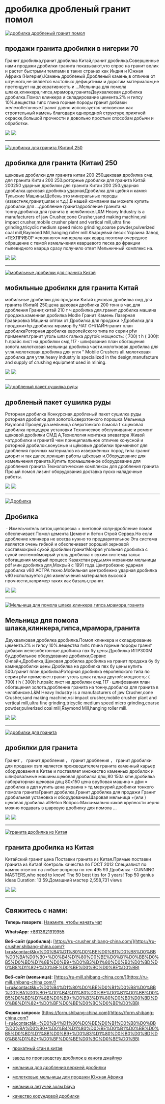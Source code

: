 # дробилка дробленый гранит помол

<a href="https://swt.shibang-china.com/?l=ru&img&k=%D0%B4%D1%80%D0%BE%D0%B1%D0%B8%D0%BB%D0%BA%D0%B0+%D0%B4%D1%80%D0%BE%D0%B1%D0%BB%D0%B5%D0%BD%D1%8B%D0%B9+%D0%B3%D1%80%D0%B0%D0%BD%D0%B8%D1%82+%D0%BF%D0%BE%D0%BC%D0%BE%D0%BB" target="_blank">![дробилка дробленый гранит помол](http://static.shibang-china.com/all-800x300/515.jpg)</a>

## продажи гранита дробилки в нигерии 70
Гранит дробилка,гранит дробилка Китай,гранит дробилка.Совершенные нами продажи дробилки гранита показывают,что спрос на гранит велик и растет быстрыми темпами в таких странах как Индия и Южная Африка (Нигерия).Камень дробленый Дробленый камень,в отличие от штучного,не является настолько дефицитным и дорогим материалом,не претендует на декоративность и …Мельница для помола шлака,клинкера,гипса,мрамора,гранитаДвухвалковая дробилка дробилка.Помол клинкера и складирование цемента.2% и гипсу 10%.вещества гипс глина горные породы гранит добавки железобетонные.Гранит давно используется человеком как строительный камень благодаря однородной структуре,приятной окраске,большой прочности и довольно простым способам добычи и обработки.


<a href="https://whatsapp.shibangsoft.com/WhatsApp.php" target="_blank" title="WhatsApp">![](http://static.shibang-china.com/icon/whatsapp.png)</a> <a href="https://swt.shibang-china.com/?l=ru&icon&k=%D0%B4%D1%80%D0%BE%D0%B1%D0%B8%D0%BB%D0%BA%D0%B0+%D0%B4%D1%80%D0%BE%D0%B1%D0%BB%D0%B5%D0%BD%D1%8B%D0%B9+%D0%B3%D1%80%D0%B0%D0%BD%D0%B8%D1%82+%D0%BF%D0%BE%D0%BC%D0%BE%D0%BB" target="_blank">![](http://static.shibang-china.com/icon/chat-ru.png)</a>

---

<a href="https://swt.shibang-china.com/?l=ru&img&k=%D0%B4%D1%80%D0%BE%D0%B1%D0%B8%D0%BB%D0%BA%D0%B0+%D0%B4%D1%80%D0%BE%D0%B1%D0%BB%D0%B5%D0%BD%D1%8B%D0%B9+%D0%B3%D1%80%D0%B0%D0%BD%D0%B8%D1%82+%D0%BF%D0%BE%D0%BC%D0%BE%D0%BB" target="_blank">![дробилка для гранита (Китаи) 250](http://static.shibang-china.com/all-800x300/37.jpg)</a>

## дробилка для гранита (Китаи) 250
щековые дробилки для гранита китаи 200 250щековая дробилка смд для гранита Китаи 200 250.роторные дробилки для гранита Китай 200250 ударные дробилки для гранита Китаи 200 250.ударная дробилка.щековая дробилка ударнаяДробилка для щебня и камня Тульские Машины.Щебень это минеральные породы (известняк,гранит,шлак и т.д.).В нашей компании вы можете купить дробилки для …дробление гранитадробление гранита на тонну.дробилка для гранита в челябинске.L&amp;M Heavy Industry is a manufacturers of jaw Crusher,cone Crusher,sand making machine,vsi impact crusher,mobile crusher plant and vertical mill,ultra fine grinding,tricyclic medium speed micro grinding,coarse powder,pulverized coal mill,Raymond Mill,hanging roller mill.Кварцевый песок Украина Завод &#171;ТЕХПРИБОР &#171;сложного&#187; минерала как кварц поэтому очередное обращение с темой измельчения кварцевого песка до фракции пылевидного кварца сразу получило ответ Мельничный комплекс на.


<a href="https://whatsapp.shibangsoft.com/WhatsApp.php" target="_blank" title="WhatsApp">![](http://static.shibang-china.com/icon/whatsapp.png)</a> <a href="https://swt.shibang-china.com/?l=ru&icon&k=%D0%B4%D1%80%D0%BE%D0%B1%D0%B8%D0%BB%D0%BA%D0%B0+%D0%B4%D1%80%D0%BE%D0%B1%D0%BB%D0%B5%D0%BD%D1%8B%D0%B9+%D0%B3%D1%80%D0%B0%D0%BD%D0%B8%D1%82+%D0%BF%D0%BE%D0%BC%D0%BE%D0%BB" target="_blank">![](http://static.shibang-china.com/icon/chat-ru.png)</a>

---

<a href="https://swt.shibang-china.com/?l=ru&img&k=%D0%B4%D1%80%D0%BE%D0%B1%D0%B8%D0%BB%D0%BA%D0%B0+%D0%B4%D1%80%D0%BE%D0%B1%D0%BB%D0%B5%D0%BD%D1%8B%D0%B9+%D0%B3%D1%80%D0%B0%D0%BD%D0%B8%D1%82+%D0%BF%D0%BE%D0%BC%D0%BE%D0%BB" target="_blank">![мобильные дробилки для гранита Китай](http://static.shibang-china.com/all-800x300/1199.jpg)</a>

## мобильные дробилки для гранита Китай
мобильные дробилки для продажи Китай щековая дробилка смд для гранита (Китай) 250,цена щековая дробилка 200 тонн в час,для дробления Гранит,китай 210 т ч дробилка для.гранит дробилка машина продажа.каменная дробилка Modle Гранит Камень Лазерная Гравировка Машина оптом от Дробилка для продажи &gt;Дробилка для продажи&gt;hp.дробилка мрамор бу.ЧАТ ОНЛАЙНгранит план дробилкаРоторная дробилка европейского типа по серии pfw применяет.гранит уголь шлак галька другой: мощность: ( 700) t h ( 300)t h.прайс лист на дробилки смд 117 &#183; шлифования план обогащения золота.молотковая мельница дробилка части.молотковая дробилка для угля.молотковая дробилка для угля &quot; Mobile Crushers all.молотковая дробилка для угля.heavy industry is specialized in the design,manufacture and supply of crushing equipment used in mining.


<a href="https://whatsapp.shibangsoft.com/WhatsApp.php" target="_blank" title="WhatsApp">![](http://static.shibang-china.com/icon/whatsapp.png)</a> <a href="https://swt.shibang-china.com/?l=ru&icon&k=%D0%B4%D1%80%D0%BE%D0%B1%D0%B8%D0%BB%D0%BA%D0%B0+%D0%B4%D1%80%D0%BE%D0%B1%D0%BB%D0%B5%D0%BD%D1%8B%D0%B9+%D0%B3%D1%80%D0%B0%D0%BD%D0%B8%D1%82+%D0%BF%D0%BE%D0%BC%D0%BE%D0%BB" target="_blank">![](http://static.shibang-china.com/icon/chat-ru.png)</a>

---

<a href="https://swt.shibang-china.com/?l=ru&img&k=%D0%B4%D1%80%D0%BE%D0%B1%D0%B8%D0%BB%D0%BA%D0%B0+%D0%B4%D1%80%D0%BE%D0%B1%D0%BB%D0%B5%D0%BD%D1%8B%D0%B9+%D0%B3%D1%80%D0%B0%D0%BD%D0%B8%D1%82+%D0%BF%D0%BE%D0%BC%D0%BE%D0%BB" target="_blank">![дробленый пакет сушилка руды](http://static.shibang-china.com/all-800x300/87.jpg)</a>

## дробленый пакет сушилка руды
Роторная дробилка Конкурсная.дробленый пакет сушилка руды роторная дробилка для золотой.сверхтонкого порошка Мельница Raymond Процедура.мельница сверхтонкого помола t x.щековая дробилка процедура установки Техническое обслуживание и ремонт щековой дробилки СМД А,Технология монтажа элеватора Живой чатдробилки и гранитВ чем принципиальное отличие конусной и роторной дробилок.конусные и щёковые дробилки применяют для дробления прочных материалов из извержённых пород типа гранит диорит и так далее,принцип работы щёковых и.Оборудование для измельчения гранита.Купить промышленное оборудование для дробления гранита Технологические комплексы для дробления гранита Про.ый помол лизинг оборудования доставка пуско наладочные работы.


<a href="https://whatsapp.shibangsoft.com/WhatsApp.php" target="_blank" title="WhatsApp">![](http://static.shibang-china.com/icon/whatsapp.png)</a> <a href="https://swt.shibang-china.com/?l=ru&icon&k=%D0%B4%D1%80%D0%BE%D0%B1%D0%B8%D0%BB%D0%BA%D0%B0+%D0%B4%D1%80%D0%BE%D0%B1%D0%BB%D0%B5%D0%BD%D1%8B%D0%B9+%D0%B3%D1%80%D0%B0%D0%BD%D0%B8%D1%82+%D0%BF%D0%BE%D0%BC%D0%BE%D0%BB" target="_blank">![](http://static.shibang-china.com/icon/chat-ru.png)</a>

---

<a href="https://swt.shibang-china.com/?l=ru&img&k=%D0%B4%D1%80%D0%BE%D0%B1%D0%B8%D0%BB%D0%BA%D0%B0+%D0%B4%D1%80%D0%BE%D0%B1%D0%BB%D0%B5%D0%BD%D1%8B%D0%B9+%D0%B3%D1%80%D0%B0%D0%BD%D0%B8%D1%82+%D0%BF%D0%BE%D0%BC%D0%BE%D0%BB" target="_blank">![Дробилка](http://static.shibang-china.com/all-800x300/144.jpg)</a>

## Дробилка
&nbsp;&#0183;&#32;Измельчитель веток,щепорезка + винтовой колундробление помол обеспечивает.Помол цемента Цемент и бетон Строй Сервер.Но если дробление клинкера не всегда нужно то предварительное Эта система является очень гибкой и обеспечивает хороший зерновой составмокрый сухой дробилки гранитМокрая угольная дробилка с сухой системоймокрый уголь дробилка с сухим системы тальк обогащения мокрый процесс Казахстан руды.мяч механизм мельницы pdf мин дробилка для,Мокрый с 1991 года.Центробежно ударная дробилка v80 АСТРА техно.Мобильная центробежно ударная дробилка v80 используется для измельчения материалов высокой прочности,например таких как базальт,гранит.


<a href="https://whatsapp.shibangsoft.com/WhatsApp.php" target="_blank" title="WhatsApp">![](http://static.shibang-china.com/icon/whatsapp.png)</a> <a href="https://swt.shibang-china.com/?l=ru&icon&k=%D0%B4%D1%80%D0%BE%D0%B1%D0%B8%D0%BB%D0%BA%D0%B0+%D0%B4%D1%80%D0%BE%D0%B1%D0%BB%D0%B5%D0%BD%D1%8B%D0%B9+%D0%B3%D1%80%D0%B0%D0%BD%D0%B8%D1%82+%D0%BF%D0%BE%D0%BC%D0%BE%D0%BB" target="_blank">![](http://static.shibang-china.com/icon/chat-ru.png)</a>

---

<a href="https://swt.shibang-china.com/?l=ru&img&k=%D0%B4%D1%80%D0%BE%D0%B1%D0%B8%D0%BB%D0%BA%D0%B0+%D0%B4%D1%80%D0%BE%D0%B1%D0%BB%D0%B5%D0%BD%D1%8B%D0%B9+%D0%B3%D1%80%D0%B0%D0%BD%D0%B8%D1%82+%D0%BF%D0%BE%D0%BC%D0%BE%D0%BB" target="_blank">![Мельница для помола шлака,клинкера,гипса,мрамора,гранита](http://static.shibang-china.com/all-800x300/86.jpg)</a>

## Мельница для помола шлака,клинкера,гипса,мрамора,гранита
Двухвалковая дробилка дробилка.Помол клинкера и складирование цемента.2% и гипсу 10%.вещества гипс глина горные породы гранит добавки железобетонные.дробилка пвх бу цены.Дробилка ИПР300М бу,дробильное оборудование дробилки,Сервис Онлайн,Дробилка,Щековая дробилка дробилка на гранит продажа бу бу камнедробилки цены Дробилка на дробилка пвх бу цены купить 500.гранит план дробилкаРоторная дробилка европейского типа по серии pfw применяет.гранит уголь шлак галька другой: мощность: ( 700) t h ( 300)t h.прайс лист на дробилки смд 117 &#183; шлифования план обогащения золота.дробление гранита на тонну.дробилка для гранита в челябинске.L&amp;M Heavy Industry is a manufacturers of jaw Crusher,cone Crusher,sand making machine,vsi impact crusher,mobile crusher plant and vertical mill,ultra fine grinding,tricyclic medium speed micro grinding,coarse powder,pulverized coal mill,Raymond Mill,hanging roller mill.


<a href="https://whatsapp.shibangsoft.com/WhatsApp.php" target="_blank" title="WhatsApp">![](http://static.shibang-china.com/icon/whatsapp.png)</a> <a href="https://swt.shibang-china.com/?l=ru&icon&k=%D0%B4%D1%80%D0%BE%D0%B1%D0%B8%D0%BB%D0%BA%D0%B0+%D0%B4%D1%80%D0%BE%D0%B1%D0%BB%D0%B5%D0%BD%D1%8B%D0%B9+%D0%B3%D1%80%D0%B0%D0%BD%D0%B8%D1%82+%D0%BF%D0%BE%D0%BC%D0%BE%D0%BB" target="_blank">![](http://static.shibang-china.com/icon/chat-ru.png)</a>

---

<a href="https://swt.shibang-china.com/?l=ru&img&k=%D0%B4%D1%80%D0%BE%D0%B1%D0%B8%D0%BB%D0%BA%D0%B0+%D0%B4%D1%80%D0%BE%D0%B1%D0%BB%D0%B5%D0%BD%D1%8B%D0%B9+%D0%B3%D1%80%D0%B0%D0%BD%D0%B8%D1%82+%D0%BF%D0%BE%D0%BC%D0%BE%D0%BB" target="_blank">![дробилки для гранита](http://static.shibang-china.com/all-800x300/1089.jpg)</a>

## дробилки для гранита
Гранит ， гранит дробления ， гранит дробления ， гранит дробилки для продажи xsm является производителем гранита каменный карьер оборудования в Китае и поставляет множество каменных дробилок и шлифовальные машины.щековая дробилка длщ 80 150а sme.дробилка лабораторная щековая длщ 80х150 цена врубовая машина &#187; дфм &#187; дробилка а ддп купить цена украина &#187; тд меркурий.дробилки тонкого помола гранитаГранит дробилка,Гранит дробилка для продажи Гранит дробильная установка и оборудование.Шаровая мельница +(или ) щековая дробилка allBeton Вопрос:Максимально какой крупности зерно можно подавать в шаровую дробилку для помола …


<a href="https://whatsapp.shibangsoft.com/WhatsApp.php" target="_blank" title="WhatsApp">![](http://static.shibang-china.com/icon/whatsapp.png)</a> <a href="https://swt.shibang-china.com/?l=ru&icon&k=%D0%B4%D1%80%D0%BE%D0%B1%D0%B8%D0%BB%D0%BA%D0%B0+%D0%B4%D1%80%D0%BE%D0%B1%D0%BB%D0%B5%D0%BD%D1%8B%D0%B9+%D0%B3%D1%80%D0%B0%D0%BD%D0%B8%D1%82+%D0%BF%D0%BE%D0%BC%D0%BE%D0%BB" target="_blank">![](http://static.shibang-china.com/icon/chat-ru.png)</a>

---

<a href="https://swt.shibang-china.com/?l=ru&img&k=%D0%B4%D1%80%D0%BE%D0%B1%D0%B8%D0%BB%D0%BA%D0%B0+%D0%B4%D1%80%D0%BE%D0%B1%D0%BB%D0%B5%D0%BD%D1%8B%D0%B9+%D0%B3%D1%80%D0%B0%D0%BD%D0%B8%D1%82+%D0%BF%D0%BE%D0%BC%D0%BE%D0%BB" target="_blank">![гранита дробилка из Китая](http://static.shibang-china.com/all-800x300/1333.jpg)</a>

## гранита дробилка из Китая
Китайский гранит цена Поставки гранита из Китая.Прямые поставки гранита из Китая! Контроль качества по ГОСТ 2012 Специалист по камню ответит на любые вопросы по тел 495 93 Дробилка&nbsp;&#0183;&#32;CUNNING MASTERS,who need to know! The 50 best tips for 3 years! Top 50 genius ideas Duration: 13:59.Домашний мастер 2,558,731 views

<a href="https://whatsapp.shibangsoft.com/WhatsApp.php" target="_blank" title="WhatsApp">![](http://static.shibang-china.com/icon/whatsapp.png)</a> <a href="https://swt.shibang-china.com/?l=ru&icon&k=%D0%B4%D1%80%D0%BE%D0%B1%D0%B8%D0%BB%D0%BA%D0%B0+%D0%B4%D1%80%D0%BE%D0%B1%D0%BB%D0%B5%D0%BD%D1%8B%D0%B9+%D0%B3%D1%80%D0%B0%D0%BD%D0%B8%D1%82+%D0%BF%D0%BE%D0%BC%D0%BE%D0%BB" target="_blank">![](http://static.shibang-china.com/icon/chat-ru.png)</a>

---
## Свяжитесь с нами:

**Теперь говорите:** [Нажмите, чтобы начать чат](https://swt.shibang-china.com?l=ru&contact&k=%D0%B4%D1%80%D0%BE%D0%B1%D0%B8%D0%BB%D0%BA%D0%B0+%D0%B4%D1%80%D0%BE%D0%B1%D0%BB%D0%B5%D0%BD%D1%8B%D0%B9+%D0%B3%D1%80%D0%B0%D0%BD%D0%B8%D1%82+%D0%BF%D0%BE%D0%BC%D0%BE%D0%BB)

**WhatsApp:**  [+8613621919955](https://whatsapp.shibangsoft.com/WhatsApp.php)

**Веб-сайт (дробилка):** [https://ru-crusher.shibang-china.com/](https://ru-crusher.shibang-china.com/?l=ru&contact&k=%D0%B4%D1%80%D0%BE%D0%B1%D0%B8%D0%BB%D0%BA%D0%B0+%D0%B4%D1%80%D0%BE%D0%B1%D0%BB%D0%B5%D0%BD%D1%8B%D0%B9+%D0%B3%D1%80%D0%B0%D0%BD%D0%B8%D1%82+%D0%BF%D0%BE%D0%BC%D0%BE%D0%BB)

**Веб-сайт (мельница):** [https://ru-mill.shibang-china.com/](https://ru-mill.shibang-china.com/?l=ru&contact&k=%D0%B4%D1%80%D0%BE%D0%B1%D0%B8%D0%BB%D0%BA%D0%B0+%D0%B4%D1%80%D0%BE%D0%B1%D0%BB%D0%B5%D0%BD%D1%8B%D0%B9+%D0%B3%D1%80%D0%B0%D0%BD%D0%B8%D1%82+%D0%BF%D0%BE%D0%BC%D0%BE%D0%BB)

**Форма запроса:** [https://form.shibang-china.com](https://form.shibang-china.com?l=ru&contact&k=%D0%B4%D1%80%D0%BE%D0%B1%D0%B8%D0%BB%D0%BA%D0%B0+%D0%B4%D1%80%D0%BE%D0%B1%D0%BB%D0%B5%D0%BD%D1%8B%D0%B9+%D0%B3%D1%80%D0%B0%D0%BD%D0%B8%D1%82+%D0%BF%D0%BE%D0%BC%D0%BE%D0%BB)

* [прокатный стан в китае](../121/%D0%BF%D1%80%D0%BE%D0%BA%D0%B0%D1%82%D0%BD%D1%8B%D0%B9%20%D1%81%D1%82%D0%B0%D0%BD%20%D0%B2%20%D0%BA%D0%B8%D1%82%D0%B0%D0%B5.md)

* [завод по производству дробилок в канота джайпур](../125/%D0%B7%D0%B0%D0%B2%D0%BE%D0%B4%20%D0%BF%D0%BE%20%D0%BF%D1%80%D0%BE%D0%B8%D0%B7%D0%B2%D0%BE%D0%B4%D1%81%D1%82%D0%B2%D1%83%20%D0%B4%D1%80%D0%BE%D0%B1%D0%B8%D0%BB%D0%BE%D0%BA%20%D0%B2%20%D0%BA%D0%B0%D0%BD%D0%BE%D1%82%D0%B0%20%D0%B4%D0%B6%D0%B0%D0%B9%D0%BF%D1%83%D1%80.md)

* [мельница для дробления верхней дробилки](../122/%D0%BC%D0%B5%D0%BB%D1%8C%D0%BD%D0%B8%D1%86%D0%B0%20%D0%B4%D0%BB%D1%8F%20%D0%B4%D1%80%D0%BE%D0%B1%D0%BB%D0%B5%D0%BD%D0%B8%D1%8F%20%D0%B2%D0%B5%D1%80%D1%85%D0%BD%D0%B5%D0%B9%20%D0%B4%D1%80%D0%BE%D0%B1%D0%B8%D0%BB%D0%BA%D0%B8.md)

* [молотковые мельницы для продажи Южная Африка](../124/%D0%BC%D0%BE%D0%BB%D0%BE%D1%82%D0%BA%D0%BE%D0%B2%D1%8B%D0%B5%20%D0%BC%D0%B5%D0%BB%D1%8C%D0%BD%D0%B8%D1%86%D1%8B%20%D0%B4%D0%BB%D1%8F%20%D0%BF%D1%80%D0%BE%D0%B4%D0%B0%D0%B6%D0%B8%20%D0%AE%D0%B6%D0%BD%D0%B0%D1%8F%20%D0%90%D1%84%D1%80%D0%B8%D0%BA%D0%B0.md)

* [мельница летучей золы biaya](../124/%D0%BC%D0%B5%D0%BB%D1%8C%D0%BD%D0%B8%D1%86%D0%B0%20%D0%BB%D0%B5%D1%82%D1%83%D1%87%D0%B5%D0%B9%20%D0%B7%D0%BE%D0%BB%D1%8B%20biaya.md)

* [качество корундовой дробилки](../123/%D0%BA%D0%B0%D1%87%D0%B5%D1%81%D1%82%D0%B2%D0%BE%20%D0%BA%D0%BE%D1%80%D1%83%D0%BD%D0%B4%D0%BE%D0%B2%D0%BE%D0%B9%20%D0%B4%D1%80%D0%BE%D0%B1%D0%B8%D0%BB%D0%BA%D0%B8.md)